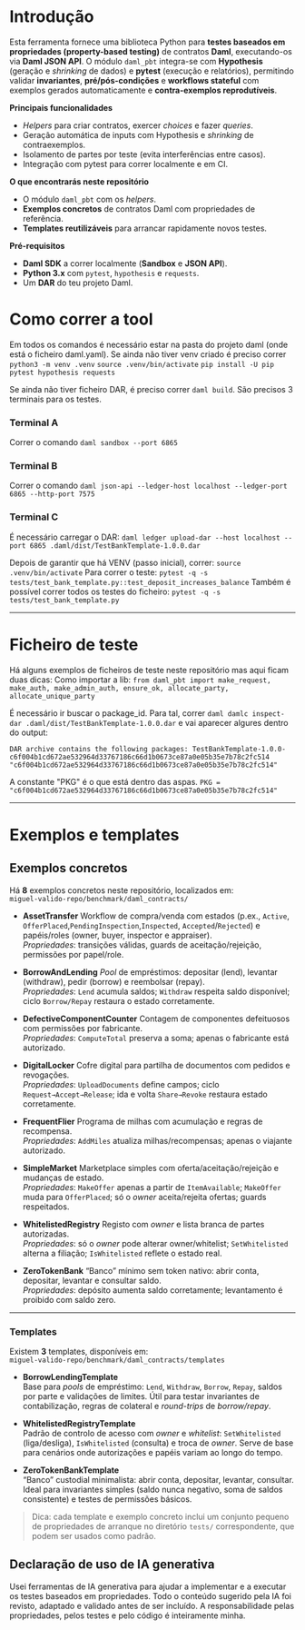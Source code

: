 # Introdução

Esta ferramenta fornece uma biblioteca Python para **testes baseados em propriedades (property-based testing)** de contratos **Daml**, executando-os via **Daml JSON API**. 
O módulo `daml_pbt` integra-se com **Hypothesis** (geração e *shrinking* de dados) e **pytest** (execução e relatórios), 
permitindo validar **invariantes**, **pré/pós-condições** e **workflows stateful** com exemplos gerados automaticamente e **contra-exemplos reprodutíveis**.

**Principais funcionalidades**
- *Helpers* para criar contratos, exercer *choices* e fazer *queries*.
- Geração automática de inputs com Hypothesis e *shrinking* de contraexemplos.
- Isolamento de partes por teste (evita interferências entre casos).
- Integração com pytest para correr localmente e em CI.

**O que encontrarás neste repositório**
- O módulo `daml_pbt` com os *helpers*.
- **Exemplos concretos** de contratos Daml com propriedades de referência.
- **Templates reutilizáveis** para arrancar rapidamente novos testes.

**Pré-requisitos**
- **Daml SDK** a correr localmente (**Sandbox** e **JSON API**).
- **Python 3.x** com `pytest`, `hypothesis` e `requests`.
- Um **DAR** do teu projeto Daml.


# Como correr a tool
Em todos os comandos é necessário estar na pasta do projeto daml (onde está o ficheiro daml.yaml).
Se ainda não tiver venv criado é preciso correr
```python3 -m venv .venv```
```source .venv/bin/activate```
```pip install -U pip pytest hypothesis requests```

Se ainda não tiver ficheiro DAR, é preciso correr
```daml build```.
São precisos 3 terminais para os testes.

### Terminal A
Correr o comando
 ```daml sandbox --port 6865```

### Terminal B
Correr o comando
```daml json-api --ledger-host localhost --ledger-port 6865 --http-port 7575```

### Terminal C
É necessário carregar o DAR:
```daml ledger upload-dar --host localhost --port 6865 .daml/dist/TestBankTemplate-1.0.0.dar```

Depois de garantir que há VENV (passo inicial), correr:
 ```source .venv/bin/activate```
 Para correr o teste:
```pytest -q -s tests/test_bank_template.py::test_deposit_increases_balance```
Também é possível correr todos os testes do ficheiro:
```pytest -q -s tests/test_bank_template.py```

---------------------------------------------------------------------------------------------------------
# Ficheiro de teste
Há alguns exemplos de ficheiros de teste neste repositório mas aqui ficam duas dicas:
Como importar a lib:
```from daml_pbt import make_request, make_auth, make_admin_auth, ensure_ok, allocate_party, allocate_unique_party```

É necessário ir buscar o package_id. Para tal, correr 
 ```daml damlc inspect-dar .daml/dist/TestBankTemplate-1.0.0.dar```
e vai aparecer algures dentro do output:

```DAR archive contains the following packages: TestBankTemplate-1.0.0-c6f004b1cd672ae532964d33767186c66d1b0673ce87a0e05b35e7b78c2fc514 "c6f004b1cd672ae532964d33767186c66d1b0673ce87a0e05b35e7b78c2fc514"```

A constante "PKG" é o que está dentro das aspas.
```PKG = "c6f004b1cd672ae532964d33767186c66d1b0673ce87a0e05b35e7b78c2fc514"```

---------------------------------------------------------------------------------------------------------
# Exemplos e templates

## Exemplos concretos
Há **8** exemplos concretos neste repositório, localizados em:  
`miguel-valido-repo/benchmark/daml_contracts/`

- **AssetTransfer**
  Workflow de compra/venda com estados (p.ex., `Active`, `OfferPlaced`,`PendingInspection`,`Inspected`, `Accepted`/`Rejected`) e papéis/roles (owner, buyer, inspector e appraiser).  
  *Propriedades*: transições válidas, guards de aceitação/rejeição, permissões
  por papel/role.

- **BorrowAndLending**
  *Pool* de empréstimos: depositar (lend), levantar (withdraw), pedir (borrow) e
  reembolsar (repay).  
  *Propriedades*: `Lend` acumula saldos; `Withdraw` respeita saldo disponível;
  ciclo `Borrow/Repay` restaura o estado corretamente.

- **DefectiveComponentCounter** 
  Contagem de componentes defeituosos com permissões por fabricante.  
  *Propriedades*: `ComputeTotal` preserva a soma; apenas o fabricante está autorizado.

- **DigitalLocker** 
  Cofre digital para partilha de documentos com pedidos e revogações.  
  *Propriedades*: `UploadDocuments` define campos; ciclo `Request→Accept→Release`; ida e volta `Share→Revoke` restaura estado corretamente.

- **FrequentFlier**
  Programa de milhas com acumulação e regras de recompensa.  
  *Propriedades*: `AddMiles` atualiza milhas/recompensas; apenas o viajante autorizado.

- **SimpleMarket**
  Marketplace simples com oferta/aceitação/rejeição e mudanças de estado.  
  *Propriedades*: `MakeOffer` apenas a partir de `ItemAvailable`; `MakeOffer` muda para `OfferPlaced`; só o *owner* aceita/rejeita ofertas; guards respeitados.

- **WhitelistedRegistry**
  Registo com *owner* e lista branca de partes autorizadas.  
  *Propriedades*: só o *owner* pode alterar owner/whitelist; `SetWhitelisted` alterna a filiação; `IsWhitelisted` reflete o estado real.

- **ZeroTokenBank** 
  “Banco” mínimo sem token nativo: abrir conta, depositar, levantar e consultar saldo.  
  *Propriedades*: depósito aumenta saldo corretamente; levantamento é proibido com saldo zero.

---

### Templates
Existem **3** templates, disponíveis em:  
`miguel-valido-repo/benchmark/daml_contracts/templates`

- **BorrowLendingTemplate**  
  Base para *pools* de empréstimo: `Lend`, `Withdraw`, `Borrow`, `Repay`, saldos por parte e validações de limites. Útil para testar invariantes de contabilização, regras de colateral e *round-trips* de *borrow/repay*.

- **WhitelistedRegistryTemplate**  
  Padrão de controlo de acesso com *owner* e *whitelist*: `SetWhitelisted` (liga/desliga), `IsWhitelisted` (consulta) e troca de *owner*. Serve de base para cenários onde autorizações e papéis variam ao longo do tempo.

- **ZeroTokenBankTemplate**  
  “Banco” custodial minimalista: abrir conta, depositar, levantar, consultar. Ideal para invariantes simples (saldo nunca negativo, soma de saldos consistente) e testes de permissões básicos.

> Dica: cada template e exemplo concreto inclui um conjunto pequeno de propriedades de arranque
> no diretório `tests/` correspondente, que podem ser usados como padrão.


## Declaração de uso de IA generativa

Usei ferramentas de IA generativa para ajudar a implementar e a executar os
testes baseados em propriedades. Todo o conteúdo sugerido pela IA foi revisto, adaptado e
validado antes de ser incluído. A responsabilidade pelas propriedades, pelos
testes e pelo código é inteiramente minha.